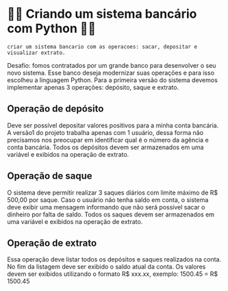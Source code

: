 # 🚀🚀 Criando um sistema bancário com Python 🚀🚀

	criar um sistema bancario com as operacoes: sacar, depositar e visualizar extrato.

Desafio: fomos contratados por um grande banco para desenvolver o seu novo sistema. Esse banco deseja modernizar suas operações e para isso escolheu
a linguagem Python. Para a primeira versão do sistema devemos implementar apenas 3 operações: depósito, saque e extrato.

##  Operação de depósito
Deve ser possível depositar valores positivos para a minha conta bancária. A versão1 do projeto trabalha apenas com 1 usuário,
dessa forma não precisamos nos preocupar em identificar qual é o número da agência e conta bancária. Todos os depósitos devem ser armazenados em uma
variável e exibidos na operação de extrato.

## Operação de saque

O sistema deve permitir realizar 3 saques diários com limite máximo de R$ 500,00 por saque. Caso o usuário não tenha saldo em 
conta, o sistema deve exibir uma mensagem informando que não será possível sacar o dinheiro por falta de saldo. Todos os saques devem ser armazenados
em uma variável e exibidos na operação de extrato.

## Operação de extrato
Essa operação deve listar todos os depósitos e saques realizados na conta. No fim da listagem deve ser exibido o saldo atual da
conta. Os valores devem ser exibidos utilizando o formato R$ xxx.xx, exemplo: 1500.45 = R$ 1500.45
